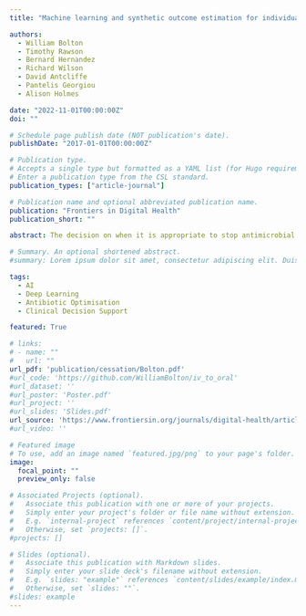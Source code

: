 ```yaml
---
title: "Machine learning and synthetic outcome estimation for individualised antimicrobial cessation"

authors:
  - William Bolton
  - Timothy Rawson
  - Bernard Hernandez
  - Richard Wilson
  - David Antcliffe
  - Pantelis Georgiou
  - Alison Holmes

date: "2022-11-01T00:00:00Z"
doi: ""

# Schedule page publish date (NOT publication's date).
publishDate: "2017-01-01T00:00:00Z"

# Publication type.
# Accepts a single type but formatted as a YAML list (for Hugo requirements).
# Enter a publication type from the CSL standard.
publication_types: ["article-journal"]

# Publication name and optional abbreviated publication name.
publication: "Frontiers in Digital Health"
publication_short: ""

abstract: The decision on when it is appropriate to stop antimicrobial treatment in an individual patient is complex and under-researched. Ceasing too early can drive treatment failure, while excessive treatment risks adverse events. Under- and over-treatment can promote the development of antimicrobial resistance (AMR). We extracted routinely collected electronic health record data from the MIMIC-IV database for 18,988 patients (22,845 unique stays) who received intravenous antibiotic treatment during an intensive care unit (ICU) admission. A model was developed that utilises a recurrent neural network autoencoder and a synthetic control-based approach to estimate patients’ ICU length of stay (LOS) and mortality outcomes for any given day, under the alternative scenarios of if they were to stop vs. continue antibiotic treatment. Control days where our model should reproduce labels demonstrated minimal difference for both stopping and continuing scenarios indicating estimations are reliable (LOS results of 0.24 and 0.42 days mean delta, 1.93 and 3.76 root mean squared error, respectively). Meanwhile, impact days where we assess the potential effect of the unobserved scenario showed that stopping antibiotic therapy earlier had a statistically significant shorter LOS (mean reduction 2.71 days, p-value <0.01). No impact on mortality was observed. In summary, we have developed a model to reliably estimate patient outcomes under the contrasting scenarios of stopping or continuing antibiotic treatment. Retrospective results are in line with previous clinical studies that demonstrate shorter antibiotic treatment durations are often non-inferior. With additional development into a clinical decision support system, this could be used to support individualised antimicrobial cessation decision-making, reduce the excessive use of antibiotics, and address the problem of AMR.

# Summary. An optional shortened abstract.
#summary: Lorem ipsum dolor sit amet, consectetur adipiscing elit. Duis posuere tellus ac convallis placerat. Proin tincidunt magna sed ex sollicitudin condimentum.

tags:
  - AI
  - Deep Learning
  - Antibiotic Optimisation
  - Clinical Decision Support

featured: True

# links:
# - name: ""
#   url: ""
url_pdf: 'publication/cessation/Bolton.pdf'
#url_code: 'https://github.com/WilliamBolton/iv_to_oral'
#url_dataset: ''
#url_poster: 'Poster.pdf'
#url_project: ''
#url_slides: 'Slides.pdf'
url_source: 'https://www.frontiersin.org/journals/digital-health/articles/10.3389/fdgth.2022.997219/full'
#url_video: ''

# Featured image
# To use, add an image named `featured.jpg/png` to your page's folder. 
image:
  focal_point: ""
  preview_only: false

# Associated Projects (optional).
#   Associate this publication with one or more of your projects.
#   Simply enter your project's folder or file name without extension.
#   E.g. `internal-project` references `content/project/internal-project/index.md`.
#   Otherwise, set `projects: []`.
#projects: []

# Slides (optional).
#   Associate this publication with Markdown slides.
#   Simply enter your slide deck's filename without extension.
#   E.g. `slides: "example"` references `content/slides/example/index.md`.
#   Otherwise, set `slides: ""`.
#slides: example
---
```


<!-- {{% callout note %}}
Click the *Cite* button above to demo the feature to enable visitors to import publication metadata into their reference management software.
{{% /callout %}}

{{% callout note %}}
Create your slides in Markdown - click the *Slides* button to check out the example.
{{% /callout %}}

Add the publication's **full text** or **supplementary notes** here. You can use rich formatting such as including [code, math, and images](https://docs.hugoblox.com/content/writing-markdown-latex/). -->
